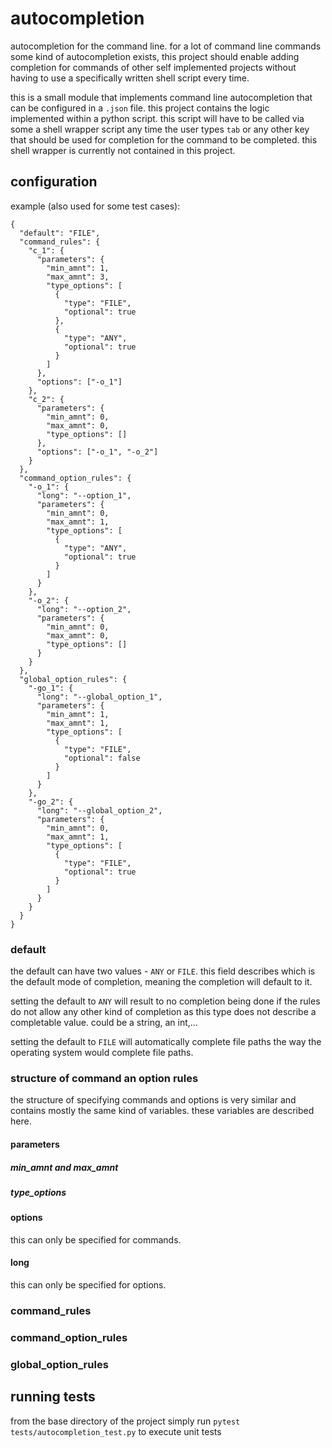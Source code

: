 # autocompletion

autocompletion for the command line. for a lot of command line commands some kind of autocompletion exists, this project
should enable adding completion for commands of other self implemented projects without having to use a specifically
written shell script every time.

this is a small module that implements command line autocompletion that can be configured in a `.json` file. this project
contains the logic implemented within a python script. this script will have to be called via some a shell wrapper script 
any time the user types `tab` or any other key that should be used for completion for the command to be completed. this
shell wrapper is currently not contained in this project.

## configuration

example (also used for some test cases):
```angular2html
{
  "default": "FILE",
  "command_rules": {
    "c_1": {
      "parameters": {
        "min_amnt": 1,
        "max_amnt": 3,
        "type_options": [
          {
            "type": "FILE",
            "optional": true
          },
          {
            "type": "ANY",
            "optional": true
          }
        ]
      },
      "options": ["-o_1"]
    },
    "c_2": {
      "parameters": {
        "min_amnt": 0,
        "max_amnt": 0,
        "type_options": []
      },
      "options": ["-o_1", "-o_2"]
    }
  },
  "command_option_rules": {
    "-o_1": {
      "long": "--option_1",
      "parameters": {
        "min_amnt": 0,
        "max_amnt": 1,
        "type_options": [
          {
            "type": "ANY",
            "optional": true
          }
        ]
      }
    },
    "-o_2": {
      "long": "--option_2",
      "parameters": {
        "min_amnt": 0,
        "max_amnt": 0,
        "type_options": []
      }
    }
  },
  "global_option_rules": {
    "-go_1": {
      "long": "--global_option_1",
      "parameters": {
        "min_amnt": 1,
        "max_amnt": 1,
        "type_options": [
          {
            "type": "FILE",
            "optional": false
          }
        ]
      }
    },
    "-go_2": {
      "long": "--global_option_2",
      "parameters": {
        "min_amnt": 0,
        "max_amnt": 1,
        "type_options": [
          {
            "type": "FILE",
            "optional": true
          }
        ]
      }
    }
  }
}
```
### default

the default can have two values - `ANY` or `FILE`. this field describes which is the default mode of completion, meaning
the completion will default to it.

setting the default to `ANY` will result to no completion being done if the rules do not allow any other kind of
completion as this type does not describe a completable value. could be a string, an int,...

setting the default to `FILE` will automatically complete file paths the way the operating system would complete file
paths.

### structure of command an option rules

the structure of specifying commands and options is very similar and contains mostly the same kind of variables. these
variables are described here.

#### parameters

##### min_amnt and max_amnt

##### type_options

#### options

this can only be specified for commands.

#### long

this can only be specified for options.

### command_rules

### command_option_rules

### global_option_rules

## running tests

from the base directory of the project simply run
`pytest tests/autocompletion_test.py` to execute unit tests

